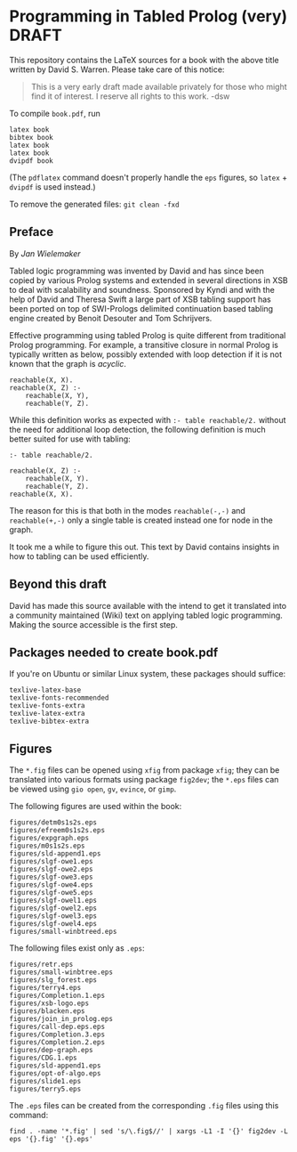 # Programming in Tabled Prolog (very) DRAFT

This repository contains the LaTeX sources  for   a  book with the above
title written by David S. Warren. Please take care of this notice:

> This is a very early draft made available privately for those who
> might find it of interest. I reserve all rights to this work. -dsw

To compile `book.pdf`, run

    latex book
    bibtex book
    latex book
    latex book
    dvipdf book

(The `pdflatex` command doesn't properly handle the `eps` figures, so
`latex` + `dvipdf` is used instead.)

To remove the generated files: `git clean -fxd`

## Preface

By _Jan Wielemaker_

Tabled logic programming was invented by David and has since been copied
by various Prolog systems and extended in   several directions in XSB to
deal with scalability and soundness.  Sponsored   by  Kyndi and with the
help of David and Theresa Swift a large  part of XSB tabling support has
been ported on top of SWI-Prologs   delimited continuation based tabling
engine created by Benoit Desouter and Tom Schrijvers.

Effective programming using  tabled  Prolog   is  quite  different  from
traditional Prolog programming. For  example,   a  transitive closure in
normal Prolog is typically written as below, possibly extended with loop
detection if it is not known that the graph is _acyclic_.

    reachable(X, X).
    reachable(X, Z) :-
        reachable(X, Y),
        reachable(Y, Z).

While this definition works as expected   with `:- table reachable/2.`
without the need for additional loop detection, the following definition
is much better suited for use with tabling:

    :- table reachable/2.

    reachable(X, Z) :-
        reachable(X, Y).
        reachable(Y, Z).
    reachable(X, X).

The reason for this is  that  both   in  the  modes `reachable(-,-)` and
`reachable(+,-)` only a single table is created  instead one for node in
the graph.

It took me a while to  figure  this   out.  This  text by David contains
insights in how to tabling can be used efficiently.

## Beyond this draft

David has made  this  source  available  with   the  intend  to  get  it
translated into a community maintained (Wiki)   text  on applying tabled
logic programming.   Making the source accessible is the first step.

## Packages needed to create book.pdf


If you're on Ubuntu or similar Linux system, these packages should
suffice:

    texlive-latex-base
    texlive-fonts-recommended
    texlive-fonts-extra
    texlive-latex-extra
    texlive-bibtex-extra

## Figures

The `*.fig` files can be opened using `xfig` from package `xfig`; they
can be translated into various formats using package `fig2dev`; the
`*.eps` files can be viewed using `gio open`, `gv`, `evince`, or
`gimp`.

The following figures are used within the book:

    figures/detm0s1s2s.eps
    figures/efreem0s1s2s.eps
    figures/expgraph.eps
    figures/m0s1s2s.eps
    figures/sld-append1.eps
    figures/slgf-owe1.eps
    figures/slgf-owe2.eps
    figures/slgf-owe3.eps
    figures/slgf-owe4.eps
    figures/slgf-owe5.eps
    figures/slgf-owel1.eps
    figures/slgf-owel2.eps
    figures/slgf-owel3.eps
    figures/slgf-owel4.eps
    figures/small-winbtreed.eps

The following files exist only as `.eps`:

    figures/retr.eps
    figures/small-winbtree.eps
    figures/slg_forest.eps
    figures/terry4.eps
    figures/Completion.1.eps
    figures/xsb-logo.eps
    figures/blacken.eps
    figures/join_in_prolog.eps
    figures/call-dep.eps.eps
    figures/Completion.3.eps
    figures/Completion.2.eps
    figures/dep-graph.eps
    figures/CDG.1.eps
    figures/sld-append1.eps
    figures/opt-of-algo.eps
    figures/slide1.eps
    figures/terry5.eps

The `.eps` files can be created from the corresponding `.fig` files
using this command:

    find . -name '*.fig' | sed 's/\.fig$//' | xargs -L1 -I '{}' fig2dev -L eps '{}.fig' '{}.eps'


